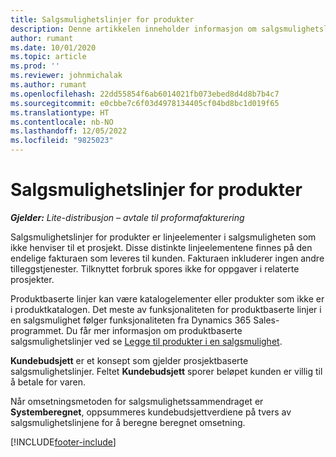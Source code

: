 ```yaml
---
title: Salgsmulighetslinjer for produkter
description: Denne artikkelen inneholder informasjon om salgsmulighetslinjeelementer for produkter i Project Operations.
author: rumant
ms.date: 10/01/2020
ms.topic: article
ms.prod: ''
ms.reviewer: johnmichalak
ms.author: rumant
ms.openlocfilehash: 22dd55854f6ab6014021fb073ebed8d4d8b7b4c7
ms.sourcegitcommit: e0cbbe7c6f03d4978134405cf04bd8bc1d019f65
ms.translationtype: HT
ms.contentlocale: nb-NO
ms.lasthandoff: 12/05/2022
ms.locfileid: "9825023"
---
```

# <a name="product-opportunity-lines"></a>Salgsmulighetslinjer for produkter

_**Gjelder:** Lite-distribusjon – avtale til proformafakturering_

Salgsmulighetslinjer for produkter er linjeelementer i salgsmuligheten som ikke henviser til et prosjekt. Disse distinkte linjeelementene finnes på den endelige fakturaen som leveres til kunden. Fakturaen inkluderer ingen andre tilleggstjenester. Tilknyttet forbruk spores ikke for oppgaver i relaterte prosjekter.

Produktbaserte linjer kan være katalogelementer eller produkter som ikke er i produktkatalogen. Det meste av funksjonaliteten for produktbaserte linjer i en salgsmulighet følger funksjonaliteten fra Dynamics 365 Sales-programmet. Du får mer informasjon om produktbaserte salgsmulighetslinjer ved se [Legge til produkter i en salgsmulighet](/dynamics365/sales-enterprise/add-products-opportunity).

**Kundebudsjett** er et konsept som gjelder prosjektbaserte salgsmulighetslinjer. Feltet **Kundebudsjett** sporer beløpet kunden er villig til å betale for varen.

Når omsetningsmetoden for salgsmulighetssammendraget er **Systemberegnet**, oppsummeres kundebudsjettverdiene på tvers av salgsmulighetslinjene for å beregne beregnet omsetning. 



[!INCLUDE[footer-include](../../includes/footer-banner.md)]
